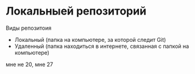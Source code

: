 # Локальныей репозиторий

Виды репозитоия

- Локальный (папка на компьютере, за которой следит Git)
- Удаленный (папка находиться в интернете, связанная с папкой на компьютере)

мне не 20, мне 27 